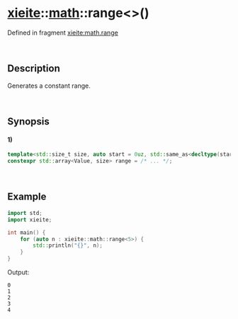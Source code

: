 # [xieite](../../xieite.md)\:\:[math](../../math.md)\:\:range\<\>\(\)
Defined in fragment [xieite:math.range](../../../src/math/range.cpp)

&nbsp;

## Description
Generates a constant range.

&nbsp;

## Synopsis
#### 1)
```cpp
template<std::size_t size, auto start = 0uz, std::same_as<decltype(start)> auto step = 1uz, std::integral Value = decltype(start)>
constexpr std::array<Value, size> range = /* ... */;
```

&nbsp;

## Example
```cpp
import std;
import xieite;

int main() {
    for (auto n : xieite::math::range<5>) {
        std::println("{}", n);
    }
}
```
Output:
```
0
1
2
3
4
```
